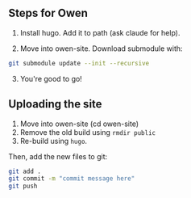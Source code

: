 ## Steps for Owen

1. Install hugo. Add it to path (ask claude for help).

2. Move into owen-site. Download submodule with:

```bash
git submodule update --init --recursive
```

3. You're good to go!

## Uploading the site

1. Move into owen-site (cd owen-site)
2. Remove the old build using `rmdir public`
3. Re-build using `hugo`.

Then, add the new files to git:

```bash
git add .
git commit -m "commit message here"
git push
```